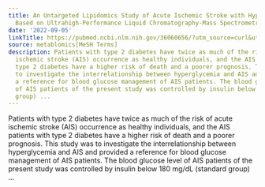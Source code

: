 ```yaml
---
title: An Untargeted Lipidomics Study of Acute Ischemic Stroke with Hyperglycemia
  Based on Ultrahigh-Performance Liquid Chromatography-Mass Spectrometry
date: '2022-09-05'
linkTitle: https://pubmed.ncbi.nlm.nih.gov/36060656/?utm_source=curl&utm_medium=rss&utm_campaign=pubmed-2&utm_content=1Zkrxt7ktlCbHBXEV3v65xxSnkSWNsJ1A6Fq3gBniKhGfIUslK&fc=20210907212339&ff=20220907214957&v=2.17.8
source: metablomics[MeSH Terms]
description: Patients with type 2 diabetes have twice as much of the risk of acute
  ischemic stroke (AIS) occurrence as healthy individuals, and the AIS patients with
  type 2 diabetes have a higher risk of death and a poorer prognosis. This study was
  to investigate the interrelationship between hyperglycemia and AIS and provided
  a reference for blood glucose management of AIS patients. The blood glucose level
  of AIS patients of the present study was controlled by insulin below 180 mg/dL (standard
  group) ...
---
```

Patients with type 2 diabetes have twice as much of the risk of acute ischemic stroke (AIS) occurrence as healthy individuals, and the AIS patients with type 2 diabetes have a higher risk of death and a poorer prognosis. This study was to investigate the interrelationship between hyperglycemia and AIS and provided a reference for blood glucose management of AIS patients. The blood glucose level of AIS patients of the present study was controlled by insulin below 180 mg/dL (standard group) ...